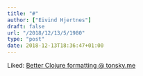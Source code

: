 ```yaml
---
title: "#"
author: ["Eivind Hjertnes"]
draft: false
url: "/2018/12/13/5/1980"
type: "post"
date: 2018-12-13T18:36:47+01:00
---
```


Liked: [Better Clojure formatting @
tonsky.me](http://tonsky.me/blog/clojurefmt/)
